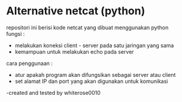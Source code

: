 # Alternative netcat (python)  
repositori ini berisi kode netcat yang dibuat menggunakan python  
fungsi :  
- melakukan koneksi client - server pada satu jaringan yang sama
- kemampuan untuk melakukan echo pada server
  
cara penggunaan : 
- atur apakah program akan difungsikan sebagai server atau client
- set alamat IP dan port yang akan digunakan untuk komunikasi

-created and tested by whiterose0010
